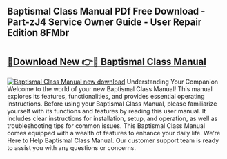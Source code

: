 ## Baptismal Class Manual PDf Free Download - Part-zJ4 Service Owner Guide - User Repair Edition 8FMbr

# <h2><a href="http://bc31064.oget.top/?id=Baptismal+Class+Manual">🔗Download New 👉🔴 Baptismal Class Manual</a></h2>

[![Baptismal Class Manual new download](https://i.imgur.com/5g1atiW.png)](http://bc31064.oget.top/?id=Baptismal+Class+Manual)
Understanding Your Companion Welcome to the world of your new Baptismal Class Manual! This manual explores its features, functionalities, and provides essential operating instructions. Before using your Baptismal Class Manual, please familiarize yourself with its functions and features by reading this user manual. It includes clear instructions for installation, setup, and operation, as well as troubleshooting tips for common issues. This Baptismal Class Manual comes equipped with a wealth of features to enhance your daily life. We're Here to Help Baptismal Class Manual. Our customer support team is ready to assist you with any questions or concerns.
